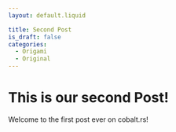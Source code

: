 ```yaml
---
layout: default.liquid

title: Second Post
is_draft: false
categories: 
  - Origami
  - Original
---
```


# This is our second Post!

Welcome to the first post ever on cobalt.rs!
